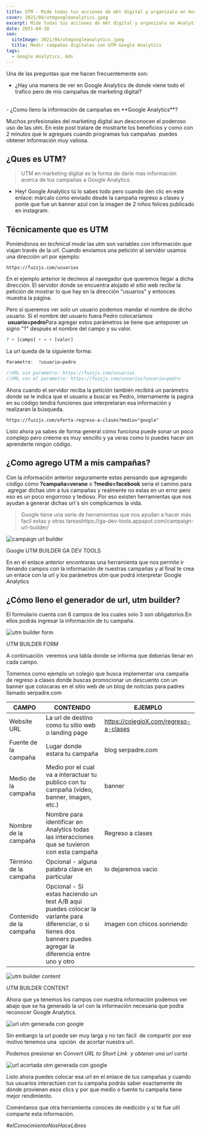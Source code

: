 ```yaml
---
title: UTM - Mide todas tus acciones de mkt digital y organízalo en Analytics 
cover: 2021/04/utmgoogleanalytics.jpeg
excerpt: Mide todas tus acciones de mkt digital y organízalo en Analytics | Muchos profesionales del marketing digital aun desconocen el poderoso uso de las utm. En este post te mostrarte los beneficios y como con 2 minutos ...
date: 2021-04-18
seo:
  siteImage: 2021/04/utmgoogleanalytics.jpeg
  title: Medir campañas digitales con UTM Google Analytics
tags: 
  - Google Analytics, Ads
---
```


Una de las preguntas que me hacen frecuentemente son: 
<br>
- ¿Hay una manera de ver en Google Analytics de donde viene todo el trafico pero de mis campañas de marketing digital?
<br>
- ¿Como lleno la información de campañas en **Google Analytics**?


Muchos profesionales del marketing digital aun desconocen el poderoso uso de las utm. En este post tratare de mostrarte los beneficios y como con 2 minutos que le agregues cuando programas tus campañas  puedes obtener información muy valiosa.

## ¿Ques es UTM?

> UTM en marketing digital es la forma de darle mas información acerca de tus campañas a Google Analytics.

- Hey! Google Analytics tú lo sabes todo pero cuando den clic en este enlace: márcalo como enviado desde la campaña regreso a clases y ponle que fue un banner azul con la imagen de 2 niños felices publicado en instagram.

## Técnicamente que es UTM

Poniéndonos en *technical mode* las utm son variables con información que viajan través de la url. Cuando enviamos una petición al servidor usamos una dirección url por ejemplo:

`https://fuzzjs.com/usuarios`

En el ejemplo anterior le decimos al navegador que queremos llegar a dicha dirección. El servidor donde se encuentra alojado el sitio web recibe la petición de mostrar lo que hay en la dirección "usuarios" y entonces muestra la página.

Pero sí queremos ver solo un usuario podemos mandar el nombre de dicho usuario. Si el nombre del usuario fuera Pedro colocaríamos  **usuario=pedro**Para agregar estos parámetros se tiene que anteponer un signo "?" después el nombre del campo y su valor.

``` php
? + [campo] + = + [valor] 
```

La url queda de la siguiente forma:

``` js
Parametro:  ?usuario=pedro

```

``` js
//URL sin parametro: https://fuzzjs.com/usuarios
//URL con el parametro: https://fuzzjs.com/usuarios?usuario=pedro
```

Ahora cuando el servidor reciba la petición también recibirá un parámetro donde se le indica que el usuario a buscar es Pedro, internamente la pagina en su código tendrá funciones que interpretaran esa información y realizaran la búsqueda.

`https://fuzzjs.com/oferta-regreso-a-clases?medio="google"`

Listo ahora ya sabes de forma general cómo funciona puede sonar un poco complejo pero créeme es muy sencillo y ya veras como lo puedes hacer sin aprenderte ningún código.

## ¿Como agrego UTM a mis campañas?

Con la información anterior seguramente estas pensando que agregando código cómo **?campaña=verano** o **?medio=facebook** seria el camino para  agregar dichas utm a tus campañas y realmente no estas en un error pero eso es un poco engorroso y tedioso. Por eso existen herramientas que nos ayudan a generar dichas url´s sin complicarnos la vida.

> Google tiene una serie de herramientas que nos ayudan a hacer más facíl estas y otras tareashttps://ga-dev-tools.appspot.com/campaign-url-builder/

![campaign url builder](/assets/img/2021/04/camping-url-builder.jpg)

Google UTM BUILDER GA DEV TOOLS

En en el enlace anterior encontraras una herramienta que nos permite ir llenando campos con la información de nuestras campañas y al final te crea un enlace con la url y los parámetros utm que podrá interpretar Google Analytics

## ¿Cómo lleno el generador de url, utm builder?

El formulario cuenta con 6 campos de los cuales solo 3 son obligatorios.En ellos podrás ingresar la información de tu campaña.

![utm builder form](/assets/img/2021/04/camping-url-builder-form.jpg)

UTM BUILDER FORM

A continuación  veremos una tabla donde se informa que deberias llenar en cada campo.

Tomemos como ejemplo un colegio que busca implementar una campaña de regreso a clases donde buscas promocionar un descuento con un banner que colocaras en el sitio web de un blog de noticias para padres llamado serpadre.com


<div class="table-wrapper" markdown="block">

| CAMPO                    | CONTENIDO                                          | EJEMPLO |
| -----------              | -------------------------------------------------- | ------- |
| Website URL              | La url de destino como tu sitio web o landing page |  https://colegioX.com/regreso-a-clases
| Fuente de la campaña     | Lugar donde estara tu campaña | blog serpadre.com
| Medio de la campaña      | Medio por el cual va a interactuar tu publico con tu campaña (video, banner, imagen, etc.) | banner
| Nombre de la campaña     | Nombre para identificar en Analytics todas las interacciones que se tuvieron con esta campaña | Regreso a clases
| Término de la campaña    | Opcional - alguna palabra clave en particular        | lo dejaremos vacio
| Contenido de la campaña  | Opcional - Si estas haciendo un test A/B aqui puedes colocar la variante para diferenciar, o si tienes dos banners puedes agregar la diferencia entre uno y otro        | imagen con chicos sonriendo

</div>


![utm builder content](/assets/img/2021/04/camping-url-builder-form-full.jpg)

UTM BUILDER CONTENT

Ahora que ya tenemos los campos con nuestra información podemos ver abajo que se ha generado la url con la información necesaria que podra reconocer Google Analytics.

![url utm generada con google](/assets/img/2021/04/camping-url-builder-shortener.jpg)

Sin embargo la url puede ser muy larga y no tan fácil  de compartir por ese motivo tenemos una  opción  de acortar nuestra url.

Podemos presionar en *Convert URL to Short Link  y obtener una url corta*

![url acortada utm generada con google](/assets/img/2021/04/camping-url-builder-shortener-2.jpg)

Listo ahora puedes colocar esa url en el enlace de tus campañas y cuando tus usuarios interactúen con tu campaña podrás saber exactamente de dónde provienen esos clics y por que medio o fuente tu campaña tiene mejor rendimiento.

Coméntanos que otra herramienta conoces de medición y si te fue util comparte esta información.

*#elConocimientoNosHaceLibres*